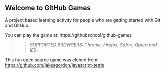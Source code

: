 ## Welcome to GitHub Games

A project based learning activity for people who are getting started with Git and GitHub.

You can play the game at: https://githubschool/github-games

>> _*SUPPORTED BROWSERS*: Chrome, Firefox, Safari, Opera and IE9+_

This fun open source game was cloned from: https://github.com/jakesgordon/javascript-tetris

